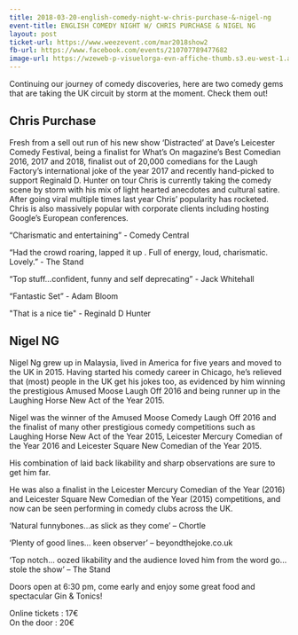 ```yaml
---
title: 2018-03-20-english-comedy-night-w-chris-purchase-&-nigel-ng
event-title: ENGLISH COMEDY NIGHT W/ CHRIS PURCHASE & NIGEL NG
layout: post
ticket-url: https://www.weezevent.com/mar2018show2
fb-url: https://www.facebook.com/events/210707789477682
image-url: https://wzeweb-p-visuelorga-evn-affiche-thumb.s3.eu-west-1.amazonaws.com/affiche_312487.thumb53700.1520166463.jpg
---
```

Continuing our journey of comedy discoveries, here are two comedy gems that are taking the UK circuit by storm at the moment. Check them out!

## Chris Purchase

Fresh from a sell out run of his new show ‘Distracted’ at Dave’s Leicester Comedy Festival, being a finalist for What’s On magazine’s Best Comedian 2016, 2017 and 2018, finalist out of 20,000 comedians for the Laugh Factory’s international joke of the year 2017 and recently hand-picked to support Reginald D. Hunter on tour Chris is currently taking the comedy scene by storm with his mix of light hearted anecdotes and cultural satire. After going viral multiple times last year Chris’ popularity has rocketed. Chris is also massively popular with corporate clients including hosting Google’s European conferences.

“Charismatic and entertaining” - Comedy Central

“Had the crowd roaring, lapped it up . Full of energy, loud, charismatic. Lovely.” - The Stand

“Top stuff...confident, funny and self deprecating” - Jack Whitehall

“Fantastic Set” - Adam Bloom

"That is a nice tie" - Reginald D Hunter

## Nigel NG

Nigel Ng grew up in Malaysia, lived in America for five years and moved to the UK in 2015. Having started his comedy career in Chicago, he’s relieved that (most) people in the UK get his jokes too, as evidenced by him winning the prestigious Amused Moose Laugh Off 2016 and being runner up in the Laughing Horse New Act of the Year 2015.

Nigel was the winner of the Amused Moose Comedy Laugh Off 2016 and the finalist of many other prestigious comedy competitions such as Laughing Horse New Act of the Year 2015, Leicester Mercury Comedian of the Year 2016 and Leicester Square New Comedian of the Year 2015.

His combination of laid back likability and sharp observations are sure to get him far.

He was also a finalist in the Leicester Mercury Comedian of the Year (2016) and Leicester Square New Comedian of the Year (2015) competitions, and now can be seen performing in comedy clubs across the UK.

‘Natural funnybones…as slick as they come’ – Chortle

‘Plenty of good lines… keen observer’ – beyondthejoke.co.uk

‘Top notch… oozed likability and the audience loved him from the word go… stole the show’ – The Stand

Doors open at 6:30 pm, come early and enjoy some great food and spectacular Gin & Tonics!

Online tickets : 17€  
On the door : 20€